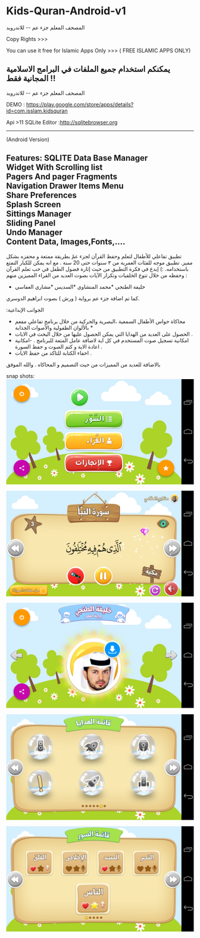 # Kids-Quran-Android-v1
المصحف المعلم جزء عم -- للاندرويد

Copy Rights >>>

You can use it free for Islamic Apps Only >>> ( FREE ISLAMIC APPS ONLY)

يمكنكم استخدام جميع الملفات في البرامج الاسلامية المجانية فقط !!
----------
المصحف المعلم جزء عم -- للاندرويد


DEMO : https://play.google.com/store/apps/details?id=com.isslam.kidsquran

Api >11
SQLite Editor :http://sqlitebrowser.org

------------------------------------
(Android Version)

Features:
SQLITE Data Base Manager
<br/>
Widget With Scrolling list<br/>
Pagers And pager Fragments<br/>
Navigation Drawer Items Menu<br/>
Share Preferences<br/>
Splash Screen<br/>
Sittings Manager<br/>
Sliding Panel<br/>
Undo Manager<br/>
Content Data, Images,Fonts,....
---------------------------------
تطبيق تفاعلي للأطفال لتعلم وحفظ القرآن لجزء عمً بطريقة ممتعة و محفزه بشكل مميز.
تطبيق موجه للفئات العمرية من ٣ سنوات حتى 20 سنة . مع انه يمكن للكبار التمتع باستخدامه. :)
إبدع في فكرة التطبيق من حيث إثارة فضول الطفل في حب تعلم القرآن وحفظه من خلال تنوع الخلفيات وتكرار الآيات بصوت العديد من القراء المميزين منهم :
* خليفة الطنجي
*محمد المنشاوي
*السديس
*مشاري العفاسي

كما تم اضافة جزء عم برواية ( ورش ) بصوت ابراهيم الدوسري.

:الجوانب الإبداعية 
- محاكاة حواس الأطفال السمعية ،البصرية والحركية من خلال برنامج تفاعلي مفعم بالألوان الطفولية والأصوات الجذابة * 
- الحصول على العديد من الهدايا التي يمكن الحصول عليها من خلال البحث في الايات .
- امكانية تسجيل صوت المستخدم في كل اية لاضافة عامل المتعة للبرنامج .
-امكانية اعادة الاية و كتم الصوت و حفظ السورة .
- اخفاء الكتابة للتاكد من حفظ الايات .

بالاضافة للعديد من المميزات من حيث التصميم و المحاكاه .
والله الموفق

snap shots:
![alt tag](https://raw.githubusercontent.com/abodehq/Kids-Quran-Android-v1/master/KidsQuran/img1.png)

![alt tag](https://raw.githubusercontent.com/abodehq/Kids-Quran-Android-v1/master/KidsQuran/img2.png)

![alt tag](https://raw.githubusercontent.com/abodehq/Kids-Quran-Android-v1/master/KidsQuran/img3.png)

![alt tag](https://raw.githubusercontent.com/abodehq/Kids-Quran-Android-v1/master/KidsQuran/img4.png)

![alt tag](https://raw.githubusercontent.com/abodehq/Kids-Quran-Android-v1/master/KidsQuran/img5.png)
